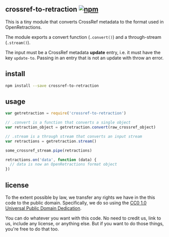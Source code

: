 ## crossref-to-retraction [![npm](https://img.shields.io/npm/v/crossref-to-retraction.svg)](https://npmjs.com/package/crossref-to-retraction)

This is a tiny module that converts CrossRef metadata to the format used in OpenRetractions.

The module exports a convert function (`.convert()`) and a through-stream (`.stream()`).

The input must be a CrossRef metadata **update** entry, i.e. it must have the key `update-to`. Passing in an entry that is not an update with throw an error.

## install

```bash
npm install --save crossref-to-retraction
```

## usage

```js
var getretraction = require('crossref-to-retraction')

// .convert is a function that converts a single object
var retraction_object = getretraction.convert(raw_crossref_object)

// .stream is a through stream that converts an input stream
var retractions = getretraction.stream()

some_crossref_stream.pipe(retractions)

retractions.on('data', function (data) {
  // data is now an OpenRetractions format object
})
```

## license

To the extent possible by law, we transfer any rights we have in the this code to the public domain. Specifically, we do so using the [CC0 1.0 Universal Public Domain Dedication](https://creativecommons.org/publicdomain/zero/1.0/).

You can do whatever you want with this code. No need to credit us, link to us, include any license, or anything else. But if you want to do those things, you're free to do that too.
